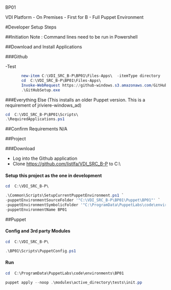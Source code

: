 
BP01

VDI Platform - On Premises - First for B - Full Puppet Environment

#Developer Setup Steps

##Initiation
Note : Command lines need to be run in Powershell



##Download and Install Applications

###Github

-Test

 ```powershell
        new-item C:\VDI_SRC_B-P\BP01\Files-Apps\  -itemType directory
        cd  C:\VDI_SRC_B-P\BP01\Files-Apps\ 
        Invoke-WebRequest https://github-windows.s3.amazonaws.com/GitHubSetup.exe -OutFile .\GitHubSetup.exe
        .\GitHubSetup.exe
```


###Everything Else
(This installs an older Puppet version. This is a requirement of jriviere-windows_ad)

```powershell
cd  C:\VDI_SRC_B-P\BP01\Scripts\
.\RequiredApplications.ps1
```


##Confirm Requirements
N/A


##Project

###Download
- Log into the Github application
- Clone https://github.com/listlfa/VDI_SRC_B-P to C:\

#### Setup this project as the one in development
```powershell
cd  C:\VDI_SRC_B-P\
```

```powershell
.\Common\Scripts\SetupCurrentPuppetEnvironment.ps1 `
-puppetEnvironmentSourceFolder '"C:\VDI_SRC_B-P\BP01\Puppet\BP01"' `
-puppetEnvironmentSymbolicFolder '"C:\ProgramData\PuppetLabs\code\environments\BP01"' `
-puppetEnvironmentName BP01
```



##Puppet

#### Config and 3rd party Modules
```powershell
cd  C:\VDI_SRC_B-P\
```
```powershell
.\BP01\Scripts\PuppetConfig.ps1
```

#### Run

```powershell
cd  C:\ProgramData\PuppetLabs\code\environments\BP01
```
```powershell
puppet apply --noop .\modules\active_directory\tests\init.pp
```
